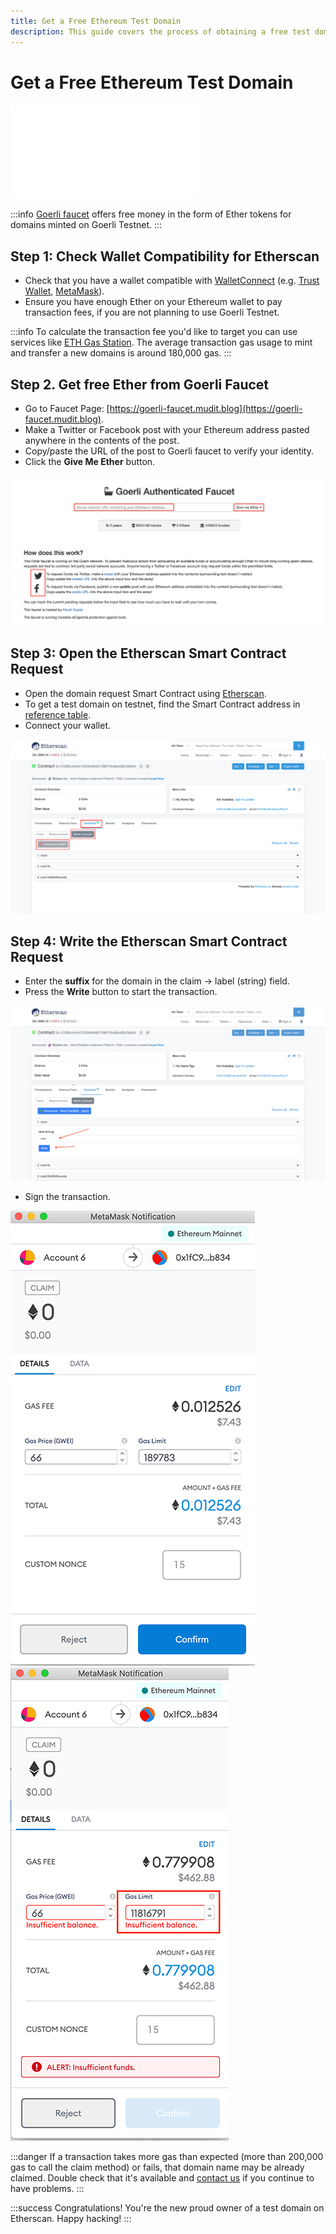 ```yaml
---
title: Get a Free Ethereum Test Domain
description: This guide covers the process of obtaining a free test domain, through direct smart contract calling on Etherscan.
---
```


# Get a Free Ethereum Test Domain

<embed src="/snippets/_test-domain-explain.md" />

:::info
[Goerli faucet](https://goerli-faucet.slock.it/) offers free money in the form of Ether tokens for domains minted on Goerli Testnet.
:::

## Step 1: Check Wallet Compatibility for Etherscan

* Check that you have a wallet compatible with [WalletConnect](https://walletconnect.org/wallets) (e.g. [Trust Wallet](https://trustwallet.com), [MetaMask](https://metamask.io)).
* Ensure you have enough Ether on your Ethereum wallet to pay transaction fees, if you are not planning to use Goerli Testnet.

:::info
To calculate the transaction fee you'd like to target you can use services like [ETH Gas Station](https://ethgasstation.info/calculatorTxV.php). The average transaction gas usage to mint and transfer a new domains is around 180,000 gas.
:::

## Step 2. Get free Ether from Goerli Faucet

* Go to Faucet Page: [https://goerli-faucet.mudit.blog](https://goerli-faucet.mudit.blog).
* Make a Twitter or Facebook post with your Ethereum address pasted anywhere in the contents of the post.
* Copy/paste the URL of the post to Goerli faucet to verify your identity.
* Click the **Give Me Ether** button.

![Retrieve free Ether through the Goerli testnet faucet (Layer 1)](/images/goerli-faucet-free-ether.png)

## Step 3: Open the Etherscan Smart Contract Request

* Open the domain request Smart Contract using [Etherscan](https://etherscan.io/address/0x1fC985cAc641ED5846b631f96F35d9b48Bc3b834#writeContract).
* To get a test domain on testnet, find the Smart Contract address in [reference table](domain-registry-essentials/cns-smart-contracts.md#freeminter).
* Connect your wallet.

![How to locate the smart contract address in the reference table and connect your wallet](/images/etherscan-steps-test-domain.png)

## Step 4: Write the Etherscan Smart Contract Request

* Enter the **suffix** for the domain in the claim -> label (string) field.
* &#x20;Press the **Write** button to start the transaction.

![Select the domain suffix and click "Write" button to start the transaction](/images/step-3.png)

* Sign the transaction.

![Etherscan wallet signature page](/images/step-4-etherscan-claim-domain-small.png '#display=inline-block;padding=15px;width=30%;')![Etherscan error for insufficient funds](/images/step-4-1-etherscan-claim-domain-small.png '#display=inline-block;padding=15px;width=25%;')

:::danger
If a transaction takes more gas than expected (more than 200,000 gas to call the claim method) or fails, that domain name may be already claimed. Double check that it's available and [contact us](https://discord.gg/b6ZVxSZ9Hn) if you continue to have problems.
:::

:::success Congratulations!
You're the new proud owner of a test domain on Etherscan. Happy hacking!
:::
